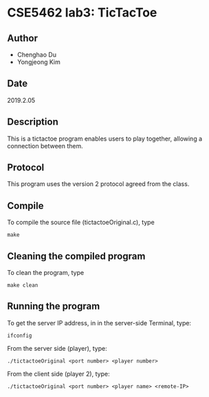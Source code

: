 # CSE5462 lab3: TicTacToe
## Author
* Chenghao Du 
* Yongjeong Kim
## Date
2019.2.05

## Description
This is a tictactoe program enables users to play together, allowing a connection between them.

## Protocol
This program uses the version 2 protocol agreed from the class.

## Compile
To compile the source file (tictactoeOriginal.c), type 
```
make
```

## Cleaning the compiled program
To clean the program, type 
```
make clean
```

## Running the program
To get the server IP address, in in the server-side Terminal, type: 
```
ifconfig
```

From the server side (player), type: 
```
./tictactoeOriginal <port number> <player number>
```

From the client side (player 2), type:
```
./tictactoeOriginal <port number> <player name> <remote-IP> 
```
